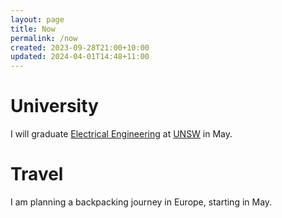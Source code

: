 ```yaml
---
layout: page
title: Now
permalink: /now
created: 2023-09-28T21:00+10:00
updated: 2024-04-01T14:48+11:00
---
```

# University
I will graduate  [Electrical Engineering](https://www.unsw.edu.au/study/undergraduate/bachelor-of-engineering-honours-electrical) at  [UNSW](https://www.unsw.edu.au/) in May.
# Travel
I am planning a backpacking journey in Europe, starting in May.
